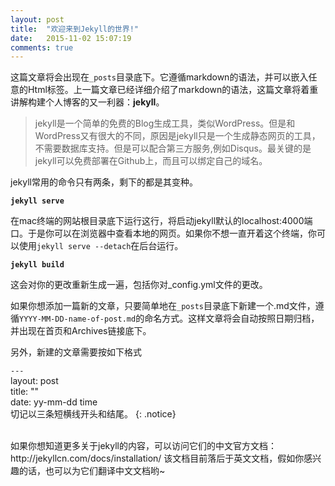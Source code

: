 ```yaml
---
layout: post
title:  "欢迎来到Jekyll的世界!"
date:   2015-11-02 15:07:19
comments: true
---
```

这篇文章将会出现在`_posts`目录底下。它遵循markdown的语法，并可以嵌入任意的Html标签。上一篇文章已经详细介绍了markdown的语法，这篇文章将着重讲解构建个人博客的又一利器：__jekyll__。

>jekyll是一个简单的免费的Blog生成工具，类似WordPress。但是和WordPress又有很大的不同，原因是jekyll只是一个生成静态网页的工具，不需要数据库支持。但是可以配合第三方服务,例如Disqus。最关键的是jekyll可以免费部署在Github上，而且可以绑定自己的域名。

jekyll常用的命令只有两条，剩下的都是其变种。

__`jekyll serve`__

在mac终端的网站根目录底下运行这行，将启动jekyll默认的localhost:4000端口。于是你可以在浏览器中查看本地的网页。如果你不想一直开着这个终端，你可以使用`jekyll serve --detach`在后台运行。

**`jekyll build`**

这会对你的更改重新生成一遍，包括你对_config.yml文件的更改。

<!--more-->

如果你想添加一篇新的文章，只要简单地在`_posts`目录底下新建一个.md文件，遵循`YYYY-MM-DD-name-of-post.md`的命名方式。这样文章将会自动按照日期归档，并出现在首页和Archives链接底下。

另外，新建的文章需要按如下格式

`---`  
layout: post  
title: ""  
date: yy-mm-dd time  
切记以三条短横线开头和结尾。
{: .notice}

<br/>
如果你想知道更多关于jekyll的内容，可以访问它们的中文官方文档：<a>http://jekyllcn.com/docs/installation/</a> 该文档目前落后于英文文档，假如你感兴趣的话，也可以为它们翻译中文文档哟~
<br/>


[jekyll]:      http://jekyllrb.com
[jekyll-gh]:   https://github.com/jekyll/jekyll
[jekyll-help]: https://github.com/jekyll/jekyll-help
